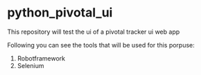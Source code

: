 # python_pivotal_ui


This repository will test the ui of a pivotal tracker ui web app

Following you can see the tools that will be used for this porpuse:

 1. Robotframework
 2. Selenium
